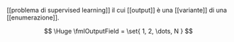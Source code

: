 [[problema di supervised learning]] il cui [[output]] è una [[variante]] di una [[enumerazione]].

$$
\Huge
\fmlOutputField = \set{ 1, 2, \dots, N }
$$
